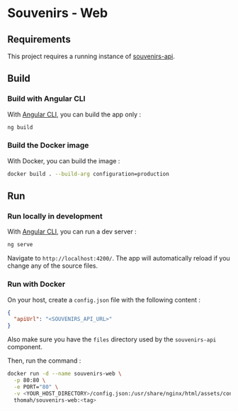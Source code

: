 # Souvenirs - Web

## Requirements

This project requires a running instance of [souvenirs-api](https://github.com/Thomah/souvenirs-api).

## Build

### Build with Angular CLI

With [Angular CLI](https://github.com/angular/angular-cli), you can build the app only :

```bash
ng build
```

### Build the Docker image

With Docker, you can build the image :

```bash
docker build . --build-arg configuration=production
```

## Run

### Run locally in development

With [Angular CLI](https://github.com/angular/angular-cli), you can run a dev server :

```bash
ng serve
```

Navigate to `http://localhost:4200/`. The app will automatically reload if you change any of the source files.

### Run with Docker

On your host, create a `config.json` file with the following content :

```json
{
  "apiUrl": "<SOUVENIRS_API_URL>"
}
```

Also make sure you have the `files` directory used by the `souvenirs-api` component.

Then, run the command :

```bash
docker run -d --name souvenirs-web \
  -p 80:80 \
  -e PORT="80" \
  -v <YOUR_HOST_DIRECTORY>/config.json:/usr/share/nginx/html/assets/config.json \
  thomah/souvenirs-web:<tag>
```
